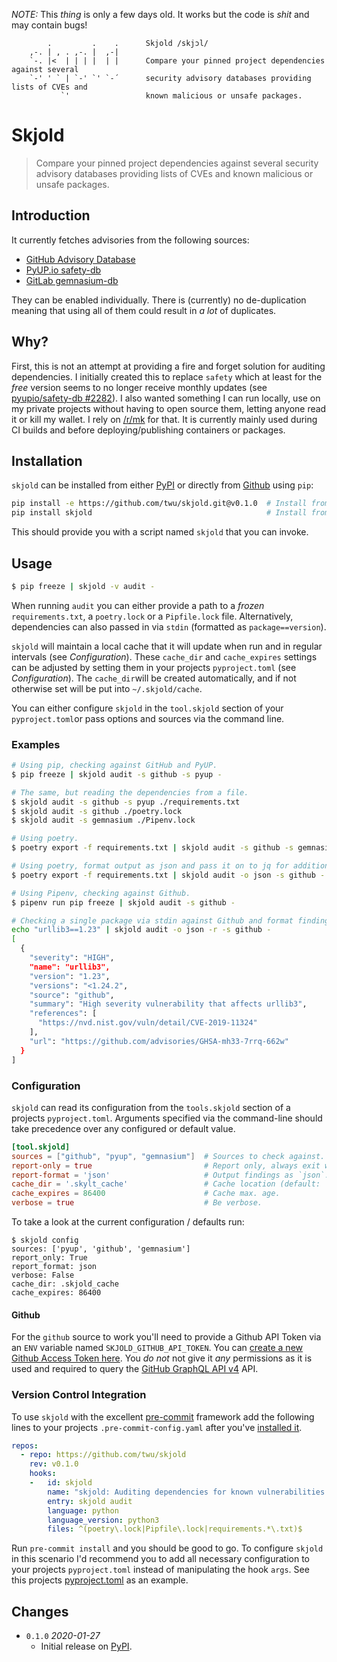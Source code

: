 *NOTE:* This _thing_ is only a few days old. It works but the code is _shit_ and may contain bugs!
```
        .         .    .      Skjold /skjɔl/
    ,-. | , . ,-. |  ,-|
    `-. |<  | | | |  | |      Compare your pinned project dependencies against several
    `-' ' ` | `-' `' `-´      security advisory databases providing lists of CVEs and
           `'                 known malicious or unsafe packages.
```

# Skjold
> Compare your pinned project dependencies against several security advisory databases providing lists of CVEs and known malicious or unsafe packages.

## Introduction
It currently fetches advisories from the following sources:

- [GitHub Advisory Database](https://github.com/advisories)
- [PyUP.io safety-db](https://github.com/pyupio/safety-db)
- [GitLab gemnasium-db](https://gitlab.com/gitlab-org/security-products/gemnasium-db)

They can be enabled individually. There is (currently) no de-duplication meaning that using all of them could result in _a lot_ of duplicates.

## Why?
First, this is not an attempt at providing a fire and forget solution for auditing dependencies. I initially created this to replace `safety` which at least for the _free_ version seems to no longer receive monthly updates (see [pyupio/safety-db #2282](https://github.com/pyupio/safety-db/issues/2282)). I also wanted something I can run locally, use on my private projects without having to open source them, letting anyone read it or kill my wallet. I rely on [/r/mk](https://reddit.com/r/MechanicalKeyboards) for that.
It is currently mainly used during CI builds and before deploying/publishing containers or packages.

## Installation
`skjold` can be installed from either [PyPI](https://pypi.org/project/beautifulsoup4/) or directly from [Github](https://github.com/twu/skylt) using `pip`:

```sh
pip install -e https://github.com/twu/skjold.git@v0.1.0  # Install from Github
pip install skjold                                       # Install from PyPI
```

This should provide you with a script named `skjold` that you can invoke.

## Usage

```sh
$ pip freeze | skjold -v audit -
```

When running `audit` you can either provide a path to a _frozen_ `requirements.txt`, a `poetry.lock` or a `Pipfile.lock` file. Alternatively, dependencies can also passed in via `stdin`  (formatted as `package==version`).

`skjold` will maintain a local cache that it will update when run and in regular intervals (see _Configuration_).
These `cache_dir` and `cache_expires` settings can be adjusted by setting them in your projects `pyproject.toml` (see _Configuration_). The `cache_dir`will be created automatically, and if not otherwise set will be put into `~/.skjold/cache`.

You can either configure `skjold` in the `tool.skjold` section of your `pyproject.toml`or pass options and sources via the command line.

### Examples

```sh
# Using pip, checking against GitHub and PyUP.
$ pip freeze | skjold audit -s github -s pyup -

# The same, but reading the dependencies from a file.
$ skjold audit -s github -s pyup ./requirements.txt
$ skjold audit -s github ./poetry.lock
$ skjold audit -s gemnasium ./Pipenv.lock

# Using poetry.
$ poetry export -f requirements.txt | skjold audit -s github -s gemnasium -s pyup -

# Using poetry, format output as json and pass it on to jq for additional filtering.
$ poetry export -f requirements.txt | skjold audit -o json -s github - | jq '.[0]'

# Using Pipenv, checking against Github.
$ pipenv run pip freeze | skjold audit -s github -

# Checking a single package via stdin against Github and format findings as json.
echo "urllib3==1.23" | skjold audit -o json -r -s github -
[
  {
    "severity": "HIGH",
    "name": "urllib3",
    "version": "1.23",
    "versions": "<1.24.2",
    "source": "github",
    "summary": "High severity vulnerability that affects urllib3",
    "references": [
      "https://nvd.nist.gov/vuln/detail/CVE-2019-11324"
    ],
    "url": "https://github.com/advisories/GHSA-mh33-7rrq-662w"
  }
]
```

### Configuration

`skjold` can read its configuration from the `tools.skjold` section of a projects  `pyproject.toml`. Arguments specified via the command-line should take precedence over any configured or default value.

```toml
[tool.skjold]
sources = ["github", "pyup", "gemnasium"]  # Sources to check against.
report-only = true                         # Report only, always exit with zero.
report-format = 'json'                     # Output findings as `json`. Default is 'cli'.
cache_dir = '.skylt_cache'                 # Cache location (default: `~/.skjold/cache`).
cache_expires = 86400                      # Cache max. age.
verbose = true                             # Be verbose.
```

To take a look at the current configuration / defaults run:
```shell
$ skjold config
sources: ['pyup', 'github', 'gemnasium']
report_only: True
report_format: json
verbose: False
cache_dir: .skjold_cache
cache_expires: 86400
```

#### Github

For the `github` source to work you'll need to provide a Github API Token via an `ENV` variable named `SKJOLD_GITHUB_API_TOKEN`. You can [create a new Github Access Token here](https://github.com/settings/tokens). You *do not* not give it *any* permissions as it is used and required to query the [GitHub GraphQL API v4](https://developer.github.com/v4/) API.

### Version Control Integration
To use `skjold` with the excellent [pre-commit](https://pre-commit.com/) framework add the following lines to your projects `.pre-commit-config.yaml` after you've [installed it](https://pre-commit.com/#install).

```yaml
repos:
  - repo: https://github.com/twu/skjold
    rev: v0.1.0
    hooks:
    -   id: skjold
        name: "skjold: Auditing dependencies for known vulnerabilities."
        entry: skjold audit
        language: python
        language_version: python3
        files: ^(poetry\.lock|Pipfile\.lock|requirements.*\.txt)$
```

Run `pre-commit install` and you should be good to go. To configure `skjold` in this scenario I'd recommend you to add all necessary configuration to your projects `pyproject.toml` instead of manipulating the hook `args`. See this projects [pyproject.toml](https://github.com/psf/black/blob/master/pyproject.toml) as an example.

## Changes
- `0.1.0` _2020-01-27_
	- Initial release on [PyPI](https://pypi.org).
